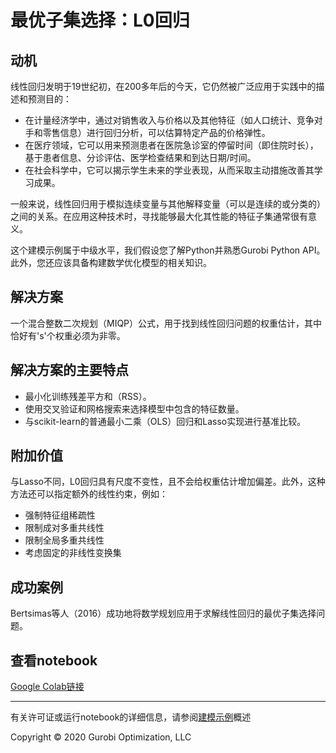 # 最优子集选择：L0回归

## 动机

线性回归发明于19世纪初，在200多年后的今天，它仍然被广泛应用于实践中的描述和预测目的：

- 在计量经济学中，通过对销售收入与价格以及其他特征（如人口统计、竞争对手和零售信息）进行回归分析，可以估算特定产品的价格弹性。
- 在医疗领域，它可以用来预测患者在医院急诊室的停留时间（即住院时长），基于患者信息、分诊评估、医学检查结果和到达日期/时间。
- 在社会科学中，它可以揭示学生未来的学业表现，从而采取主动措施改善其学习成果。

一般来说，线性回归用于模拟连续变量与其他解释变量（可以是连续的或分类的）之间的关系。在应用这种技术时，寻找能够最大化其性能的特征子集通常很有意义。

这个建模示例属于中级水平，我们假设您了解Python并熟悉Gurobi Python API。此外，您还应该具备构建数学优化模型的相关知识。

## 解决方案

一个混合整数二次规划（MIQP）公式，用于找到线性回归问题的权重估计，其中恰好有's'个权重必须为非零。

## 解决方案的主要特点

- 最小化训练残差平方和（RSS）。
- 使用交叉验证和网格搜索来选择模型中包含的特征数量。
- 与scikit-learn的普通最小二乘（OLS）回归和Lasso实现进行基准比较。

## 附加价值

与Lasso不同，L0回归具有尺度不变性，且不会给权重估计增加偏差。此外，这种方法还可以指定额外的线性约束，例如：

- 强制特征组稀疏性
- 限制成对多重共线性
- 限制全局多重共线性
- 考虑固定的非线性变换集

## 成功案例

Bertsimas等人（2016）成功地将数学规划应用于求解线性回归的最优子集选择问题。

## 查看notebook

[Google Colab链接](https://colab.research.google.com/github/Gurobi/modeling-examples/blob/master/linear_regression/l0_regression.ipynb)

----
有关许可证或运行notebook的详细信息，请参阅[建模示例](../)概述


Copyright © 2020 Gurobi Optimization, LLC
